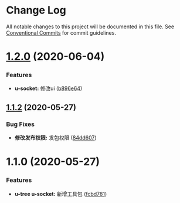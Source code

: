# Change Log

All notable changes to this project will be documented in this file.
See [Conventional Commits](https://conventionalcommits.org) for commit guidelines.

# [1.2.0](http://git.onesport.com.cn:2222/front-utils/uone/compare/@uone/u-socket@1.1.2...@uone/u-socket@1.2.0) (2020-06-04)


### Features

* **u-socket:** 修改ui ([b896e64](http://git.onesport.com.cn:2222/front-utils/uone/commits/b896e6483e251e23228cb01f94d227ddf0aa9167))





## [1.1.2](http://git.onesport.com.cn:2222/front-utils/uone/compare/@uone/u-socket@1.1.0...@uone/u-socket@1.1.2) (2020-05-27)


### Bug Fixes

* **修改发布权限:** 发包权限 ([84dd607](http://git.onesport.com.cn:2222/front-utils/uone/commits/84dd607dc7b052dc0fdb49c0f1773522276f9c0f))





# 1.1.0 (2020-05-27)


### Features

* **u-tree u-socket:** 新增工具包 ([fcbd781](http://git.onesport.com.cn:2222/front-utils/uone/commits/fcbd781f7638f681f582a94eb2ac5c8acde6651f))

